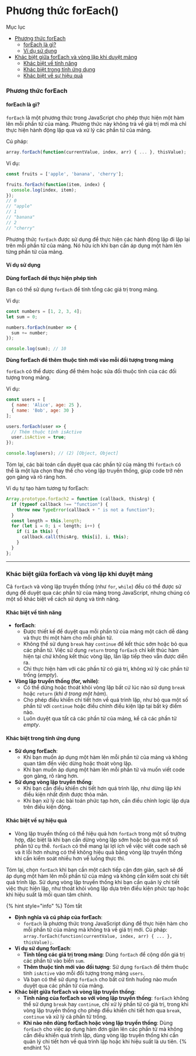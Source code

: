 # Phương thức forEach()

Mục lục

* [Phương thức forEach](phuong-thuc-foreach.md#phuong-thuc-foreach)
  * [forEach là gì?](phuong-thuc-foreach.md#foreach-la-gi)
  * [Ví dụ sử dụng](phuong-thuc-foreach.md#vi-du-su-dung)
* [Khác biệt giữa forEach và vòng lặp khi duyệt mảng](phuong-thuc-foreach.md#khac-biet-giua-foreach-va-vong-lap-khi-duyet-mang)
  * [Khác biệt về tính năng](phuong-thuc-foreach.md#khac-biet-ve-tinh-nang)
  * [Khác biệt trong tính ứng dụng](phuong-thuc-foreach.md#khac-biet-trong-tinh-ung-dung)
  * [Khác biệt về sự hiệu quả](phuong-thuc-foreach.md#khac-biet-ve-su-hieu-qua)

### Phương thức forEach

#### forEach là gì?

`forEach` là một phương thức trong JavaScript cho phép thực hiện một hàm lên mỗi phần tử của mảng. Phương thức này không trả về giá trị mới mà chỉ thực hiện hành động lặp qua và xử lý các phần tử của mảng.

Cú pháp:

```js
array.forEach(function(currentValue, index, arr) { ... }, thisValue);
```

Ví dụ:

```javascript
const fruits = ['apple', 'banana', 'cherry'];

fruits.forEach(function(item, index) {
  console.log(index, item);
});
// 0
// "apple"
// 1
// "banana"
// 2
// "cherry"
```

Phương thức `forEach` được sử dụng để thực hiện các hành động lặp đi lặp lại trên mỗi phần tử của mảng. Nó hữu ích khi bạn cần áp dụng một hàm lên từng phần tử của mảng.

#### Ví dụ sử dụng

**Dùng forEach để thực hiện phép tính**

Bạn có thể sử dụng `forEach` để tính tổng các giá trị trong mảng.

Ví dụ:

```javascript
const numbers = [1, 2, 3, 4];
let sum = 0;

numbers.forEach(number => {
  sum += number;
});

console.log(sum); // 10
```

**Dùng forEach để thêm thuộc tính mới vào mỗi đối tượng trong mảng**

`forEach` có thể được dùng để thêm hoặc sửa đổi thuộc tính của các đối tượng trong mảng.

Ví dụ:

```javascript
const users = [
  { name: 'Alice', age: 25 },
  { name: 'Bob', age: 30 }
];

users.forEach(user => {
  // Thêm thuộc tính isActive
  user.isActive = true;
});

console.log(users); // (2) [Object, Object]
```

Tóm lại, các bài toán cần duyệt qua các phần tử của mảng thì `forEach` có thể là một lựa chọn thay thế cho vòng lặp truyền thống, giúp code trở nên gọn gàng và rõ ràng hơn.

Ví dụ tự tạo hàm tương tự forEach:

```javascript
Array.prototype.forEach2 = function (callback, thisArg) {
  if (typeof callback !== "function") {
    throw new TypeError(callback + " is not a function");
  }
  const length = this.length;
  for (let i = 0; i < length; i++) {
    if (i in this) {
      callback.call(thisArg, this[i], i, this);
    }
  }
};
```

***

### Khác biệt giữa forEach và vòng lặp khi duyệt mảng

Cả `forEach` và vòng lặp truyền thống (như `for`, `while`) đều có thể được sử dụng để duyệt qua các phần tử của mảng trong JavaScript, nhưng chúng có một số khác biệt về cách sử dụng và tính năng.

#### &#x20;Khác biệt về tính năng

* **forEach**:
  * Được thiết kế để duyệt qua mỗi phần tử của mảng một cách dễ dàng và thực thi một hàm cho mỗi phần tử.
  * Không thể sử dụng `break` hay `continue` để kết thúc sớm hoặc bỏ qua các phần tử. Việc sử dụng `return` trong `forEach` chỉ kết thúc hàm hiện tại chứ không kết thúc vòng lặp, lần lặp tiếp theo vẫn được diễn ra.
  * Chỉ thực hiện hàm với các phần tử có giá trị, không xử lý các phần tử trống (_empty_).
* **Vòng lặp truyền thống (for, while)**:
  * Có thể dừng hoặc thoát khỏi vòng lặp bất cứ lúc nào sử dụng `break` hoặc `return` (_khi ở trong một hàm_).
  * Cho phép điều khiển chi tiết hơn về quá trình lặp, như bỏ qua một số phần tử với `continue` hoặc điều chỉnh điều kiện lặp tại bất kỳ điểm nào.
  * Luôn duyệt qua tất cả các phần tử của mảng, kể cả các phần tử _empty_.

#### Khác biệt trong tính ứng dụng

* **Sử dụng forEach**:
  * Khi bạn muốn áp dụng một hàm lên mỗi phần tử của mảng và không quan tâm đến việc dừng hoặc thoát vòng lặp.
  * Khi bạn muốn áp dụng một hàm lên mỗi phần tử và muốn viết code gọn gàng, rõ ràng hơn.
* **Sử dụng vòng lặp truyền thống**:
  * Khi bạn cần điều khiển chi tiết hơn quá trình lặp, như dừng lặp khi điều kiện nhất định được thỏa mãn.
  * Khi bạn xử lý các bài toán phức tạp hơn, cần điều chỉnh logic lặp dựa trên điều kiện động.

#### Khác biệt về sự hiệu quả

* Vòng lặp truyền thống có thể hiệu quả hơn `forEach` trong một số trường hợp, đặc biệt là khi bạn cần dừng vòng lặp sớm hoặc bỏ qua một số phần tử cụ thể. `forEach` có thể mang lại lợi ích về việc viết code sạch sẽ và ít lỗi hơn nhưng có thể không hiệu quả bằng vòng lặp truyền thống khi cần kiểm soát nhiều hơn về luồng thực thi.

Tóm lại, chọn `forEach` khi bạn cần một cách tiếp cận đơn giản, sạch sẽ để áp dụng một hàm lên mỗi phần tử của mảng và không cần kiểm soát chi tiết quá trình lặp. Sử dụng vòng lặp truyền thống khi bạn cần quản lý chi tiết việc thực hiện lặp, như thoát khỏi vòng lặp dựa trên điều kiện phức tạp hoặc khi hiệu suất là mối quan tâm chính.

{% hint style="info" %}
Tóm tắt

* **Định nghĩa và cú pháp của forEach**:
  * `forEach` là phương thức trong JavaScript dùng để thực hiện hàm cho mỗi phần tử của mảng mà không trả về giá trị mới. Cú pháp: `array.forEach(function(currentValue, index, arr) { ... }, thisValue);`.
* **Ví dụ sử dụng forEach**:
  * **Tính tổng các giá trị trong mảng**: Dùng `forEach` để cộng dồn giá trị các phần tử vào biến `sum`.
  * **Thêm thuộc tính mới vào đối tượng**: Sử dụng `forEach` để thêm thuộc tính `isActive` vào mỗi đối tượng trong mảng `users`.
  * Và bạn có thể sử dụng `forEach` cho bất cứ tình huống nào muốn duyệt qua các phần tử của mảng.
* **Khác biệt giữa forEach và vòng lặp truyền thống**:
  * **Tính năng của forEach so với vòng lặp truyền thống**: `forEach` không thể sử dụng `break` hay `continue`, chỉ xử lý phần tử có giá trị, trong khi vòng lặp truyền thống cho phép điều khiển chi tiết hơn qua `break`, `continue` và xử lý cả phần tử trống.
  * **Khi nào nên dùng forEach hoặc vòng lặp truyền thống**: Dùng `forEach` cho việc áp dụng hàm đơn giản lên các phần tử mà không cần điều khiển quá trình lặp, dùng vòng lặp truyền thống khi cần quản lý chi tiết hơn về quá trình lặp hoặc khi hiệu suất là ưu tiên.
{% endhint %}
